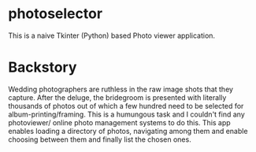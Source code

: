 # photoselector

This is a naive Tkinter (Python) based Photo viewer application. 

# Backstory
Wedding photographers are ruthless in the raw image shots that they capture. After the deluge, the bridegroom is presented with literally thousands of photos out of which a few hundred need to be selected for album-printing/framing. This is a humungous task and I couldn't find any photoviewer/ online photo management systems to do this. This app enables loading a directory of photos, navigating among them and enable choosing between them and finally list the chosen ones. 
